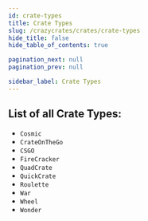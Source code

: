 ```yaml
---
id: crate-types
title: Crate Types
slug: /crazycrates/crates/crate-types
hide_title: false
hide_table_of_contents: true

pagination_next: null
pagination_prev: null

sidebar_label: Crate Types
---
```


## List of all Crate Types:
- `Cosmic`
- `CrateOnTheGo`
- `CSGO`
- `FireCracker`
- `QuadCrate`
- `QuickCrate`
- `Roulette`
- `War`
- `Wheel`
- `Wonder`